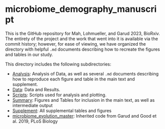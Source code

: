 # microbiome_demography_manuscript

This is the GitHub repository for Mah, Lohmueller, and Garud 2023, BioRxiv. The entirety of the project and the work that went into it is available via the commit history; however, for ease of viewing, we have organized the directory with helpful `.md` documents describing how to recreate the figures and tables in our study.

This directory includes the following subdirectories:

* [Analysis](./Analysis/README.md): Analysis of Data, as well as several `.md` documents describing how to reproduce each figure and table in the main text and supplement.
* [Data](./Data/READMD.md): Data and Results.
* [Scripts](./Scripts/README.md): Scripts used for analysis and plotting.
* [Summary](./Summary/README.md): Figures and Tables for inclusion in the main text, as well as intermediate output
* [Supplement](./Supplement/README.md): All supplemental tables and figures
* [microbiome_evolution_master](./microbiome_evolution_master/README.md): Inherited code from Garud and Good et al. 2019, PLoS Biology

